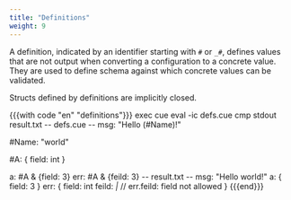 ```yaml
---
title: "Definitions"
weight: 9
---
```


A definition, indicated by an identifier starting with `#` or `_#`,
defines values that
are not output when converting a configuration to a concrete value.
They are used to define schema against which concrete values can
be validated.

Structs defined by definitions are implicitly closed.

{{{with code "en" "definitions"}}}
exec cue eval -ic defs.cue
cmp stdout result.txt
-- defs.cue --
msg: "Hello \(#Name)!"

#Name: "world"

#A: {
	field: int
}

a: #A & {field: 3}
err: #A & {feild: 3}
-- result.txt --
msg: "Hello world!"
a: {
    field: 3
}
err: {
    field: int
    feild: _|_ // err.feild: field not allowed
}
{{{end}}}
